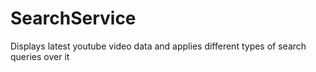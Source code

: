 # SearchService
Displays latest youtube video data and applies different types of search queries over it
